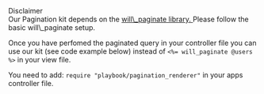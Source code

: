 <div class="pb_pill_kit_warning"><div class="pb_title_kit_size_4 pb_pill_text">Disclaimer</div></div> 
Our Pagination kit depends on the <a href="https://github.com/mislav/will_paginate" target="_blank"> will\_paginate library. </a> Please follow the basic will\_paginate setup.

Once you have perfomed the paginated query in your controller file you can use our kit (see code example below) instead of `<%= will_paginate @users %>` in your view file.

You need to add: <code>require "playbook/pagination_renderer"</code> in your apps controller file.